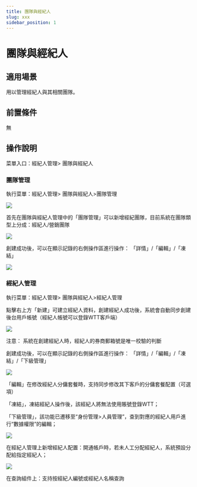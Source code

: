 ```yaml
---
title: 團隊與經紀人
slug: xxx
sidebar_position: 1
---
```



# 團隊與經紀人

## 適用場景

用以管理經紀人與其相關團隊。

## 前置條件

無

## 操作說明

菜單入口：經紀人管理&gt; 團隊與經紀人

### 團隊管理

執行菜單：經紀人管理&gt; 團隊與經紀人&gt;團隊管理

<img src="/assets/WRpZbobwfoL8ozxob5ecjq1anFg.png"/>

首先在團隊與經紀人管理中的「團隊管理」可以新增經紀團隊，目前系統在團隊類型上分成：經紀人/營銷團隊

<img src="/assets/V7oqbZqneoeXYSxpPIicazkunFf.png"/>

創建成功後，可以在顯示記錄的右側操作區進行操作： 「詳情」/「編輯」/「凍結」

<img src="/assets/EIu8brg91oJKrGxPUZvct6v0nOe.png"/>

### 經紀人管理

執行菜單：經紀人管理&gt; 團隊與經紀人&gt;經紀人管理

點擊右上方「新建」可建立經紀人資料，創建經紀人成功後，系統會自動同步創建後台用戶帳號（經紀人帳號可以登錄WTT客戶端）

<img src="/assets/AORNbwBeBopDqhxL6ZCcaHpZnye.png"/>

注意： 系統在創建經紀人時，經紀人的券商郵箱號是唯一校驗的判斷

創建成功後，可以在顯示記錄的右側操作區進行操作： 「詳情」/「編輯」/「凍結」/「下級管理」

<img src="/assets/HSI4bUQ6ZoZr1gxmqu0cFE2pnXo.png"/>

「編輯」在修改經紀人分傭套餐時，支持同步修改其下客戶的分傭套餐配置（可選項）

「凍結」，凍結經紀人操作後，該經紀人將無法使用賬號登錄WTT；

「下級管理」，該功能已遷移至“身份管理&gt;人員管理”，查到對應的經紀人用戶進行“數據權限”的編輯；

<img src="/assets/YskzbyAR6omCb2xKkkScW44enBb.png"/>

在經紀人管理上新增經紀人配置：開通帳戶時，若未人工分配經紀人，系統預設分配給指定經紀人；

<img src="/assets/FGSPb45dcoDaZUx3TJYcCHDFnBB.png"/>

在查詢組件上：支持按經紀人編號或經紀人名稱查詢


